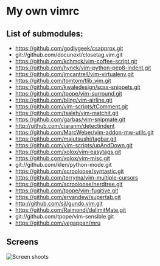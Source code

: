 My own vimrc
=====
## List of submodules:

 * https://github.com/godlygeek/csapprox.git
 * git://github.com/docunext/closetag.vim.git
 * https://github.com/kchmck/vim-coffee-script.git
 * https://github.com/hynek/vim-python-pep8-indent.git
 * https://github.com/jmcantrell/vim-virtualenv.git
 * https://github.com/tomtom/tlib_vim.git
 * https://github.com/kwaledesign/scss-snippets.git
 * https://github.com/tpope/vim-surround.git
 * https://github.com/bling/vim-airline.git
 * https://github.com/vim-scripts/tComment.git
 * https://github.com/tsaleh/vim-matchit.git
 * https://github.com/garbas/vim-snipmate.git
 * http://github.com/ciaranm/detectindent
 * https://github.com/MarcWeber/vim-addon-mw-utils.git
 * https://github.com/majutsushi/tagbar.git
 * https://github.com/vim-scripts/upAndDown.git
 * https://github.com/xolox/vim-easytags.git
 * https://github.com/xolox/vim-misc.git
 * git://github.com/klen/python-mode.git
 * https://github.com/scrooloose/syntastic.git
 * https://github.com/terryma/vim-multiple-cursors
 * https://github.com/scrooloose/nerdtree.git
 * https://github.com/tpope/vim-fugitive.git
 * https://github.com/ervandew/supertab.git
 * http://github.com/sjl/gundo.vim.git
 * https://github.com/Raimondi/delimitMate.git
 * git://github.com/tpope/vim-sensible.git
 * https://github.com/yegappan/mru

## Screens
![Screen shoots](/doc/screen.png)
